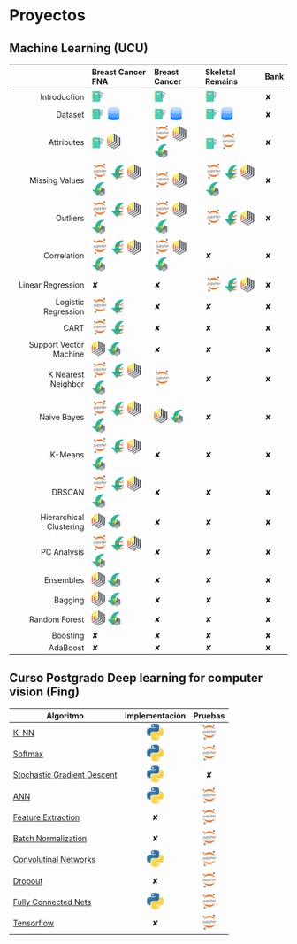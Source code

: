 # Proyectos

## Machine Learning (UCU)

|                     | Breast Cancer FNA          | Breast Cancer | Skeletal Remains  | Bank | 
|--------------------:| :------------------------- | :------------ | :---------------- | ---- |
| Introduction        | [![RM](./img/dc.png)][1_1] | [![RM](./img/dc.png)][2_1] | [![RM](./img/dc.png)][3_1] | ✘ | 
| Dataset             | [![RM](./img/dc.png)][1_2] [![RM](./img/dd.png)][1_2_1] | [![RM](./img/dc.png)][2_2] [![RM](./img/dd.png)][2_2_2] | [![RM](./img/dc.png)][3_2] [![RM](./img/dd.png)][3_2_2] | ✘ | 
| Attributes          | [![RM](./img/dc.png)][1_3] [![RM](./img/rm.png)][1_3_1] | [![RM](./img/jn.png)][2_3] [![RM](./img/rm.png)][2_3_2] [![RM](./img/rd.png)][2_3_3] | [![RM](./img/dc.png)][3_3] [![RM](./img/jn.png)][3_3_2] | ✘ | 
| Missing Values      | [![RM](./img/jn.png)][1_4] [![RM](./img/jd.png)][1_4_2] [![RM](./img/rm.png)][1_4_3] [![RM](./img/rd.png)][1_4_4] | [![RM](./img/jn.png)][2_4] [![RM](./img/rm.png)][2_4_2] | [![RM](./img/jn.png)][3_4] [![RM](./img/jd.png)][3_4_2] [![RM](./img/rm.png)][3_4_3] [![RM](./img/rd.png)][3_4_4] | ✘ | 
| Outliers            | [![RM](./img/jn.png)][1_5] [![RM](./img/jd.png)][1_5_2] [![RM](./img/rm.png)][1_5_3] [![RM](./img/rd.png)][1_5_4] | [![RM](./img/jn.png)][2_5] [![RM](./img/rm.png)][2_5_2] [![RM](./img/rd.png)][2_5_3] | [![RM](./img/jn.png)][3_5] [![RM](./img/jd.png)][3_5_2] [![RM](./img/rm.png)][3_5_3] | ✘ | 
| Correlation         | [![RM](./img/jn.png)][1_6] [![RM](./img/jd.png)][1_6_2] [![RM](./img/rm.png)][1_6_3] [![RM](./img/rd.png)][1_6_4] | [![RM](./img/jn.png)][2_6] [![RM](./img/rm.png)][2_6_2] [![RM](./img/rd.png)][2_6_3] | ✘  | ✘ | 
| Linear Regression   | ✘ | ✘ | [![RM](./img/jn.png)][3_7] [![RM](./img/jd.png)][3_7_2] [![RM](./img/rm.png)][3_7_3] | ✘ | 
| Logistic Regression | [![RM](./img/jn.png)][1_8] [![RM](./img/jd.png)][1_8_2] | ✘ | ✘ | ✘ | 
| CART                | [![RM](./img/jn.png)][1_9] [![RM](./img/jd.png)][1_9_2] | ✘ | ✘ | ✘ | 
| Support Vector Machine | [![RM](./img/rm.png)][1_10] [![RM](./img/rd.png)][1_10_1] | ✘ | ✘ | ✘ | 
| K Nearest Neighbor  | [![RM](./img/jn.png)][1_11_3] [![RM](./img/jd.png)][1_11_4] [![RM](./img/rm.png)][1_11] [![RM](./img/rd.png)][1_11_2] | [![RM](./img/jn.png)][2_11] | ✘ | ✘ | 
| Naive Bayes         | [![RM](./img/jn.png)][1_12_3] [![RM](./img/jd.png)][1_12_4] [![RM](./img/rm.png)][1_12] [![RM](./img/rd.png)][1_12_2] | [![RM](./img/rm.png)][2_12] [![RM](./img/rd.png)][2_12_2] | ✘ | ✘ | 
| K-Means             | [![RM](./img/jn.png)][1_13_3] [![RM](./img/jd.png)][1_13_4] [![RM](./img/rm.png)][1_13] [![RM](./img/rd.png)][1_13_2] | ✘ | ✘ | ✘ | 
| DBSCAN              | [![RM](./img/jn.png)][1_14_3] [![RM](./img/jd.png)][1_14_4] [![RM](./img/rm.png)][1_14] [![RM](./img/rd.png)][1_14_2]  | ✘ | ✘ | ✘ | 
| Hierarchical Clustering | [![RM](./img/rm.png)][1_15] [![RM](./img/rd.png)][1_15_2]  | ✘ | ✘ | ✘ | 
| PC Analysis         | [![RM](./img/jn.png)][1_16_3] [![RM](./img/jd.png)][1_16_4] [![RM](./img/rm.png)][1_16] [![RM](./img/rd.png)][1_16_2] | ✘ | ✘ | ✘ | 
| Ensembles           | [![RM](./img/rm.png)][1_17] [![RM](./img/rd.png)][1_17_2] | ✘ | ✘ | ✘ | 
| Bagging             | [![RM](./img/rm.png)][1_18] [![RM](./img/rd.png)][1_18_2] | ✘ | ✘ | ✘ | 
| Random Forest       | [![RM](./img/rm.png)][1_19] [![RM](./img/rd.png)][1_19_2] | ✘ | ✘ | ✘ | 
| Boosting            | ✘ | ✘ | ✘ | ✘ | 
| AdaBoost            | ✘ | ✘ | ✘ | ✘ | 


<!-- Introduction -->
[1_1]: ./ucu_machine_learning/breast-cancer-fna/documents/1_introduction.md
<!-- Dataset -->
[1_2]: ./ucu_machine_learning/breast-cancer-fna/documents/2_dataset.md
[1_2_1]: ./ucu_machine_learning/breast-cancer-fna/dataset/breast-cancer.csv
<!-- Attributes -->
[1_3]: ./ucu_machine_learning/breast-cancer-fna/documents/3_attributes_text.md
[1_3_1]: ./ucu_machine_learning/breast-cancer-fna/documents/3_attributes_rapidminer.md
<!-- Missing Values -->
[1_4]: ./ucu_machine_learning/breast-cancer-fna/documents/4_missing_values_code.md
[1_4_2]: ./ucu_machine_learning/breast-cancer-fna/notebooks/Missing_Values.ipynb
[1_4_3]: ./ucu_machine_learning/breast-cancer-fna/documents/4_missing_values_rapidminer.md
[1_4_4]: ./ucu_machine_learning/breast-cancer-fna/process/missing-values.rmp
<!-- Outliers -->
[1_5]: ./ucu_machine_learning/breast-cancer-fna/documents/5_outliers_code.md
[1_5_2]: ./ucu_machine_learning/breast-cancer-fna/notebooks/Outliers.ipynb
[1_5_3]: ./ucu_machine_learning/breast-cancer-fna/documents/5_outliers_rapidminer.md
[1_5_4]: ./ucu_machine_learning/breast-cancer-fna/process/outliers.rmp
<!-- Correlation -->
[1_6]: ./ucu_machine_learning/breast-cancer-fna/documents/6_correlation_code.md
[1_6_2]: ./ucu_machine_learning/breast-cancer-fna/notebooks/correlation.ipynb
[1_6_3]: ./ucu_machine_learning/breast-cancer-fna/documents/6_correlation_rapidminer.md
[1_6_4]: ./ucu_machine_learning/breast-cancer-fna/process/correlation.rmp
<!-- Linear Regression -->
[1_7]: ./
<!-- Logistic Regression -->
[1_8]: ./ucu_machine_learning/breast-cancer-fna/documents/8_logistic_regression_code.md
[1_8_2]: ./ucu_machine_learning/breast-cancer-fna/notebooks/Logistic_Regression.ipynb
<!-- CART -->
[1_9]: ./ucu_machine_learning/breast-cancer-fna/documents/9_CART_code.md
[1_9_2]: ./ucu_machine_learning/breast-cancer-fna/notebooks/CART.ipynb
<!-- Support Vector Machine -->
[1_10]: ./ucu_machine_learning/breast-cancer-fna/documents/10_SVM_rapidminer.md
[1_10_1]: ./ucu_machine_learning/breast-cancer-fna/process/SVM.rmp
<!-- K Nearest Neighbor -->
[1_11]: ./ucu_machine_learning/breast-cancer-fna/documents/11_knn_rapidminer.md
[1_11_2]: ./ucu_machine_learning/breast-cancer-fna/process/knn.rmp
[1_11_3]: ./ucu_machine_learning/breast-cancer-fna/documents/11_knn_code.md
[1_11_4]: ./ucu_machine_learning/breast-cancer-fna/notebooks/K-NN.ipynb
<!-- Naive Bayes -->
[1_12]: ./ucu_machine_learning/breast-cancer-fna/documents/12_naive_bayes_rapidminer.md
[1_12_2]: ./ucu_machine_learning/breast-cancer-fna/process/naive-bayes.rmp
[1_12_3]: ./ucu_machine_learning/breast-cancer-fna/documents/12_naive_bayes_code.md
[1_12_4]: ./ucu_machine_learning/breast-cancer-fna/notebooks/Naive_Bayes.ipynb
<!-- K-Means -->
[1_13]: ./ucu_machine_learning/breast-cancer-fna/documents/13_k_means.md
[1_13_2]: ./ucu_machine_learning/breast-cancer-fna/process/kmeans.rmp
[1_13_3]: ./ucu_machine_learning/breast-cancer-fna/documents/13_k_means_code.md
[1_13_4]: ./ucu_machine_learning/breast-cancer-fna/notebooks/K-Means.ipynb
<!-- DBSCAN -->
[1_14]: ./ucu_machine_learning/breast-cancer-fna/documents/14_dbscan_rapidminer.md
[1_14_2]: ./ucu_machine_learning/breast-cancer-fna/process/dbscan.rmp
[1_14_3]: ./ucu_machine_learning/breast-cancer-fna/documents/14_dbscan_code.md
[1_14_4]: ./ucu_machine_learning/breast-cancer-fna/process/DBSCAN.ipynb
<!-- Hierarchical Clustering -->
[1_15]: ./ucu_machine_learning/breast-cancer-fna/documents/15_hierarchical_clustering.md
[1_15_2]: ./ucu_machine_learning/breast-cancer-fna/process/hierarchical-clustering.rmp
<!-- PC Analysis -->
[1_16]: ./ucu_machine_learning/breast-cancer-fna/documents/16_pca.md
[1_16_2]: ./ucu_machine_learning/breast-cancer-fna/process/pca.rmp
[1_16_3]: ./ucu_machine_learning/breast-cancer-fna/documents/16_pca_code.md
[1_16_4]: ./ucu_machine_learning/breast-cancer-fna/notebooks/PCA.ipynb
<!-- Ensembles -->
[1_17]: ./ucu_machine_learning/breast-cancer-fna/documents/17-Ensembles.md
[1_17_2]: ./ucu_machine_learning/breast-cancer-fna/process/ensambles.rmp
<!-- Bagging -->
[1_18]: ./ucu_machine_learning/breast-cancer-fna/documents/18-Bagging.md
[1_18_2]: ./ucu_machine_learning/breast-cancer-fna/process/bagging.rmp
<!-- Random Forest -->
[1_19]: ./ucu_machine_learning/breast-cancer-fna/documents/19-random_forest.md
[1_19_2]: ./ucu_machine_learning/breast-cancer-fna/process/random-forest.rmp
<!-- Boosting -->
[1_20]: ./
<!-- AdaBoost -->
[1_21]: ./




<!-- Introduction -->
[2_1]: ./ucu_machine_learning/breast-cancer/documents/1_introduction.md
<!-- Dataset -->
[2_2]: ./ucu_machine_learning/breast-cancer/documents/2_dataset.md
[2_2_2]: ./ucu_machine_learning/breast-cancer/dataset/breast-cancer.csv
<!-- Attributes -->
[2_3]: ./ucu_machine_learning/breast-cancer/documents/3_attributes_code.md
[2_3_2]: ./ucu_machine_learning/breast-cancer/documents/3_attributes_rapidminer.md
[2_3_3]: ./ucu_machine_learning/breast-cancer/process/attributes.rmp
<!-- Missing Values -->
[2_4]: ./ucu_machine_learning/breast-cancer/documents/4_missing_values_code.md
[2_4_2]: ./ucu_machine_learning/breast-cancer/documents/4_missing_values_rapidminer.md
<!-- Outliers -->
[2_5]: ./ucu_machine_learning/breast-cancer/documents/5_outliers_code.md
[2_5_2]: ./ucu_machine_learning/breast-cancer/documents/5_outliers_rapidminer.md
[2_5_3]: ./ucu_machine_learning/breast-cancer/process/outliers.rmp
<!-- Correlation -->
[2_6]: ./ucu_machine_learning/breast-cancer/documents/6_correlation_code.md
[2_6_2]: ./ucu_machine_learning/breast-cancer/documents/6_correlation_rapidminer.md
[2_6_3]: ./ucu_machine_learning/breast-cancer/process/correlation.rmp
<!-- Linear Regression -->
[2_7]: ./
<!-- Logistic Regression -->
[2_8]: ./
<!-- CART -->
[2_9]: ./
<!-- Support Vector Machine -->
[2_10]: ./
<!-- K Nearest Neighbor -->
[2_11]: ./ucu_machine_learning/breast-cancer/documents/11_KNN_code.md
<!-- Naive Bayes -->
[2_12]: ./ucu_machine_learning/breast-cancer/documents/12_naive_bayes_rapidminer.md
[2_12_2]: ./ucu_machine_learning/breast-cancer/process/naive-bayes.rmp
<!-- K-Means -->
[2_13]: ./
<!-- DBSCAN -->
[2_14]: ./
<!-- Hierarchical Clustering -->
[2_15]: ./
<!-- PC Analysis -->
[2_16]: ./
<!-- Ensembles -->
[2_17]: ./
<!-- Bagging -->
[2_18]: ./
<!-- Random Forest -->
[2_19]: ./
<!-- Boosting -->
[2_20]: ./
<!-- AdaBoost -->
[2_21]: ./




<!-- Introduction -->
[3_1]: ./ucu_machine_learning/skeletal-remains/documents/1_introduction.md
<!-- Dataset -->
[3_2]: ./ucu_machine_learning/skeletal-remains/documents/2_dataset.md
[3_2_2]: ./ucu_machine_learning/skeletal-remains/dataset/Knogler.accdb
<!-- Attributes -->
[3_3]: ./ucu_machine_learning/skeletal-remains/documents/3_attributes_text.md
[3_3_2]: ./ucu_machine_learning/skeletal-remains/documents/3_attributes_code.md
<!-- Missing Values -->
[3_4]: ./ucu_machine_learning/skeletal-remains/documents/4_missing_values_code.md
[3_4_2]: ./ucu_machine_learning/skeletal-remains/notebooks/missing-values.ipynb
[3_4_3]: ./ucu_machine_learning/skeletal-remains/documents/4_missing_values_rapidminer.md
[3_4_4]: ./ucu_machine_learning/skeletal-remains/process/missing-values.rmp
<!-- Outliers -->
[3_5]: ./ucu_machine_learning/skeletal-remains/documents/5_outliers_code.md
[3_5_2]: ./ucu_machine_learning/skeletal-remains/notebooks/outliers.ipynb
[3_5_3]: ./ucu_machine_learning/skeletal-remains/documents/5_outliers_rapidminer.md
<!-- Correlation -->
[3_6]: ./ucu_machine_learning/skeletal-remains/documents/
<!-- Linear Regression -->
[3_7]: ./ucu_machine_learning/skeletal-remains/documents/7_linear_regression_code.md
[3_7_2]: ./ucu_machine_learning/skeletal-remains/notebooks/linear-regression.ipynb
[3_7_3]: ./ucu_machine_learning/skeletal-remains/documents/7_linear_regression_rapidminer.md
<!-- Logistic Regression -->
[3_8]: ./ucu_machine_learning/skeletal-remains/documents/
<!-- CART -->
[3_9]: ./ucu_machine_learning/skeletal-remains/documents/
<!-- Support Vector Machine -->
[3_10]: ./ucu_machine_learning/skeletal-remains/documents/
<!-- K Nearest Neighbor -->
[3_11]: ./ucu_machine_learning/skeletal-remains/documents/
<!-- Naive Bayes -->
[3_12]: ./ucu_machine_learning/skeletal-remains/documents/
<!-- K-Means -->
[3_13]: ./ucu_machine_learning/skeletal-remains/documents/
<!-- DBSCAN -->
[3_14]: ./ucu_machine_learning/skeletal-remains/documents/
<!-- Hierarchical Clustering -->
[3_15]: ./ucu_machine_learning/skeletal-remains/documents/
<!-- PC Analysis -->
[3_16]: ./ucu_machine_learning/skeletal-remains/documents/
<!-- Ensembles -->
[3_17]: ./ucu_machine_learning/skeletal-remains/documents/
<!-- Bagging -->
[3_18]: ./ucu_machine_learning/skeletal-remains/documents/
<!-- Random Forest -->
[3_19]: ./ucu_machine_learning/skeletal-remains/documents/
<!-- Boosting -->
[3_20]: ./ucu_machine_learning/skeletal-remains/documents/
<!-- AdaBoost -->
[3_21]: ./ucu_machine_learning/skeletal-remains/documents/



<!-- Introduction -->
[4_1]: ./
<!-- Dataset -->
[4_2]: ./
<!-- Attributes -->
[4_3]: ./
<!-- Missing Values -->
[4_4]: ./
<!-- Outliers -->
[4_5]: ./
<!-- Correlation -->
[4_6]: ./
<!-- Linear Regression -->
[4_7]: ./
<!-- Logistic Regression -->
[4_8]: ./
<!-- CART -->
[4_9]: ./
<!-- Support Vector Machine -->
[4_10]: ./
<!-- K Nearest Neighbor -->
[4_11]: ./
<!-- Naive Bayes -->
[4_12]: ./
<!-- K-Means -->
[4_13]: ./
<!-- DBSCAN -->
[4_14]: ./
<!-- Hierarchical Clustering -->
[4_15]: ./
<!-- PC Analysis -->
[4_16]: ./
<!-- Ensembles -->
[4_17]: ./
<!-- Bagging -->
[4_18]: ./
<!-- Random Forest -->
[4_19]: ./
<!-- Boosting -->
[4_20]: ./
<!-- AdaBoost -->
[4_21]: ./




## Curso Postgrado Deep learning for computer vision (Fing)

| Algoritmo | Implementación | Pruebas |  
|-----------|:--------------:|:-------:|
| [K-NN](./proyects/deep-learning/k-nn.md) | [![PY](./img/py.png)][KNN-imp] | [![PY](./img/jn.png)][KNN]  |
| [Softmax](./proyects/deep-learning/softmax.md) | [![PY](./img/py.png)][Softmax-imp] | [![JN](./img/jn.png)][Softmax] |
| [Stochastic Gradient Descent](./proyects/deep-learning/stochastic-gradient-descent.md)  | [![PY](./img/py.png)][SGD-imp] | ✘ |
| [ANN](./proyects/deep-learning/ann.md) | [![PY](./img/py.png)][ANN-imp] | [![PY](./img/jn.png)][ANN] | 
| [Feature Extraction](./proyects/deep-learning/image-feature.md) | ✘ | [![PY](./img/jn.png)][FE] | 
| [Batch Normalization](./proyects/deep-learning/BatchNormalization.md) | ✘ | [![PY](./img/jn.png)][BN] | 
| [Convolutinal Networks](./proyects/deep-learning/ConvolutionalNetworks.md) | [![PY](./img/py.png)][CNN-imp] | [![PY](./img/jn.png)][CN] | 
| [Dropout](./proyects/deep-learning/Dropout.md) | ✘ | [![PY](./img/jn.png)][DO] | 
| [Fully Connected Nets](./proyects/deep-learning/FullyConnectedNets.md) | [![PY](./img/py.png)][FCN-imp] | [![PY](./img/jn.png)][FCN] | 
| [Tensorflow](./proyects/deep-learning/Tensorflow.md) | ✘ | [![PY](./img/jn.png)][TSF] | 

[KNN-imp]: ./proyects/deep-learning/knn-implementation.md
[Softmax-imp]: ./proyects/deep-learning/softmax-implementation.md
[SGD-imp]: ./proyects/deep-learning/stochastic-gradient-descent.md#linear-classifier-&-sgd-implementation
[ANN-imp]: ./proyects/deep-learning/ann-implementation.md
[CNN-imp]: ./proyects/deep-learning/cnn-implementation.md
[FCN-imp]: ./proyects/deep-learning/fullyconnectednets.md

[KNN]: ./proyects/deep-learning/k-nn.md
[Softmax]: ./proyects/deep-learning/softmax.md
[ANN]: ./proyects/deep-learning/ann.md
[FE]: ./proyects/deep-learning/image-features.md
[BN]: ./proyects/deep-learning/BatchNormalization.md
[CN]: ./proyects/deep-learning/ConvolutionalNetworks.md
[DO]: ./proyects/deep-learning/Dropout.md
[FCN]: ./proyects/deep-learning/FullyConnectedNets.md
[TSF]: ./proyects/deep-learning/Tensorflow.md